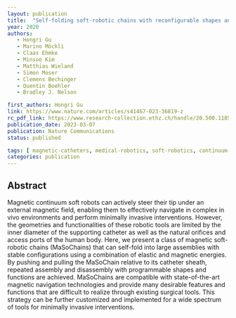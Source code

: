 ```yaml
---
layout: publication
title:  "Self-folding soft-robotic chains with reconfigurable shapes and functionalities"
year: 2020
authors: 
   - Hongri Gu
   - Marino Möckli
   - Claas Ehmke
   - Minsoo Kim
   - Matthias Wieland
   - Simon Moser
   - Clemens Bechinger
   - Quentin Boehler
   - Bradley J. Nelson

first_authors: Hongri Gu
link: https://www.nature.com/articles/s41467-023-36819-z
rc_pdf_link: https://www.research-collection.ethz.ch/handle/20.500.11850/602176
publication_date: 2023-03-07
publication: Nature Communications
status: published

tags: [ magnetic-catheters, medical-robotics, soft-robotics, continuum-robots]
categories: publication
---
```


## Abstract ##

Magnetic continuum soft robots can actively steer their tip under an external magnetic field, enabling them to effectively navigate in complex in vivo environments and perform minimally invasive interventions. However, the geometries and functionalities of these robotic tools are limited by the inner diameter of the supporting catheter as well as the natural orifices and access ports of the human body. Here, we present a class of magnetic soft-robotic chains (MaSoChains) that can self-fold into large assemblies with stable configurations using a combination of elastic and magnetic energies. By pushing and pulling the MaSoChain relative to its catheter sheath, repeated assembly and disassembly with programmable shapes and functions are achieved. MaSoChains are compatible with state-of-the-art magnetic navigation technologies and provide many desirable features and functions that are difficult to realize through existing surgical tools. This strategy can be further customized and implemented for a wide spectrum of tools for minimally invasive interventions.
